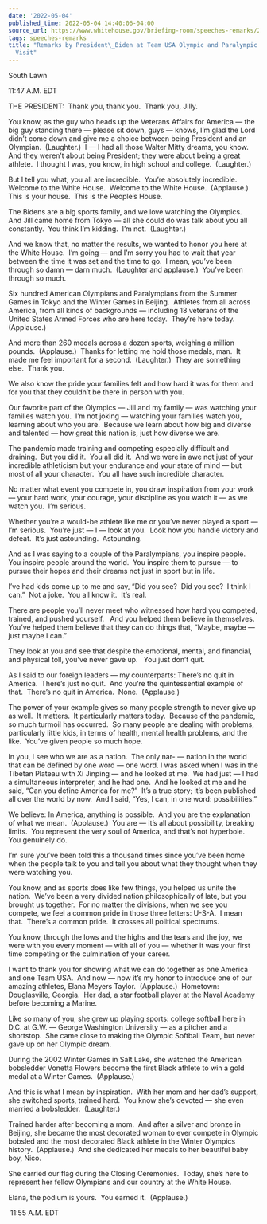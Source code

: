 ```yaml
---
date: '2022-05-04'
published_time: 2022-05-04 14:40:06-04:00
source_url: https://www.whitehouse.gov/briefing-room/speeches-remarks/2022/05/04/remarks-by-president-biden-at-team-usa-olympic-and-paralympic-athletes-visit/
tags: speeches-remarks
title: "Remarks by President\_Biden at Team USA Olympic and Paralympic Athletes\_\
  Visit"
---
```

 
South Lawn

11:47 A.M. EDT

THE PRESIDENT:  Thank you, thank you.  Thank you, Jilly.

You know, as the guy who heads up the Veterans Affairs for America — the
big guy standing there — please sit down, guys — knows, I’m glad the
Lord didn’t come down and give me a choice between being President and
an Olympian.  (Laughter.)  I — I had all those Walter Mitty dreams, you
know.  And they weren’t about being President; they were about being a
great athlete.  I thought I was, you know, in high school and college. 
(Laughter.)

But I tell you what, you all are incredible.  You’re absolutely
incredible.  Welcome to the White House.  Welcome to the White House. 
(Applause.)  This is your house.  This is the People’s House. 

The Bidens are a big sports family, and we love watching the Olympics. 
And Jill came home from Tokyo — all she could do was talk about you all
constantly.  You think I’m kidding.  I’m not.  (Laughter.)

And we know that, no matter the results, we wanted to honor you here at
the White House.  I’m going — and I’m sorry you had to wait that year
between the time it was set and the time to go.  I mean, you’ve been
through so damn — darn much.  (Laughter and applause.)  You’ve been
through so much.

Six hundred American Olympians and Paralympians from the Summer Games in
Tokyo and the Winter Games in Beijing.  Athletes from all across
America, from all kinds of backgrounds — including 18 veterans of the
United States Armed Forces who are here today.  They’re here today. 
(Applause.)

And more than 260 medals across a dozen sports, weighing a million
pounds.  (Applause.)  Thanks for letting me hold those medals, man.  It
made me feel important for a second.  (Laughter.)  They are something
else.  Thank you.

We also know the pride your families felt and how hard it was for them
and for you that they couldn’t be there in person with you. 

Our favorite part of the Olympics — Jill and my family — was watching
your families watch you.  I’m not joking — watching your families watch
you, learning about who you are.  Because we learn about how big and
diverse and talented — how great this nation is, just how diverse we
are.

The pandemic made training and competing especially difficult and
draining.  But you did it.  You all did it.  And we were in awe not just
of your incredible athleticism but your endurance and your state of mind
— but most of all your character.  You all have such incredible
character.

No matter what event you compete in, you draw inspiration from your work
— your hard work, your courage, your discipline as you watch it — as we
watch you.  I’m serious.

Whether you’re a would-be athlete like me or you’ve never played a sport
— I’m serious.  You’re just — I — look at you.  Look how you handle
victory and defeat.  It’s just astounding.  Astounding.

And as I was saying to a couple of the Paralympians, you inspire
people.  You inspire people around the world.  You inspire them to
pursue — to pursue their hopes and their dreams not just in sport but in
life.  

I’ve had kids come up to me and say, “Did you see?  Did you see?  I
think I can.”  Not a joke.  You all know it.  It’s real.

There are people you’ll never meet who witnessed how hard you competed,
trained, and pushed yourself.   And you helped them believe in
themselves.  You’ve helped them believe that they can do things that,
“Maybe, maybe — just maybe I can.”

They look at you and see that despite the emotional, mental, and
financial, and physical toll, you’ve never gave up.   You just don’t
quit.

As I said to our foreign leaders — my counterparts: There’s no quit in
America.  There’s just no quit.  And you’re the quintessential example
of that.  There’s no quit in America.  None.  (Applause.)

The power of your example gives so many people strength to never give up
as well.  It matters.  It particularly matters today.  Because of the
pandemic, so much turmoil has occurred.  So many people are dealing with
problems, particularly little kids, in terms of health, mental health
problems, and the like.  You’ve given people so much hope.

In you, I see who we are as a nation.  The only nar- — nation in the
world that can be defined by one word — one word. I was asked when I was
in the Tibetan Plateau with Xi Jinping — and he looked at me.  We had
just — I had a simultaneous interpreter, and he had one.  And he looked
at me and he said, “Can you define America for me?”  It’s a true story;
it’s been published all over the world by now.  And I said, “Yes, I can,
in one word: possibilities.”

We believe: In America, anything is possible.  And you are the
explanation of what we mean.  (Applause.)  You are — it’s all about
possibility, breaking limits.  You represent the very soul of America,
and that’s not hyperbole.  You genuinely do.

I’m sure you’ve been told this a thousand times since you’ve been home
when the people talk to you and tell you about what they thought when
they were watching you.

You know, and as sports does like few things, you helped us unite the
nation.  We’ve been a very divided nation philosophically of late, but
you brought us together.  For no matter the divisions, when we see you
compete, we feel a common pride in those three letters: U-S-A.  I mean
that.  There’s a common pride.  It crosses all political spectrums.

You know, through the lows and the highs and the tears and the joy, we
were with you every moment — with all of you — whether it was your first
time competing or the culmination of your career. 

I want to thank you for showing what we can do together as one America
and one Team USA.  And now — now it’s my honor to introduce one of our
amazing athletes, Elana Meyers Taylor.  (Applause.)  Hometown:
Douglasville, Georgia.  Her dad, a star football player at the Naval
Academy before becoming a Marine. 

Like so many of you, she grew up playing sports: college softball here
in D.C. at G.W. — George Washington University — as a pitcher and a
shortstop.  She came close to making the Olympic Softball Team, but
never gave up on her Olympic dream. 

During the 2002 Winter Games in Salt Lake, she watched the American
bobsledder Vonetta Flowers become the first Black athlete to win a gold
medal at a Winter Games.  (Applause.)

And this is what I mean by inspiration.  With her mom and her dad’s
support, she switched sports, trained hard.  You know she’s devoted —
she even married a bobsledder.  (Laughter.) 

Trained harder after becoming a mom.  And after a silver and bronze in
Beijing, she became the most decorated woman to ever compete in Olympic
bobsled and the most decorated Black athlete in the Winter Olympics
history.  (Applause.)  And she dedicated her medals to her beautiful
baby boy, Nico. 

She carried our flag during the Closing Ceremonies.  Today, she’s here
to represent her fellow Olympians and our country at the White House.  

Elana, the podium is yours.  You earned it.  (Applause.)

 11:55 A.M. EDT
